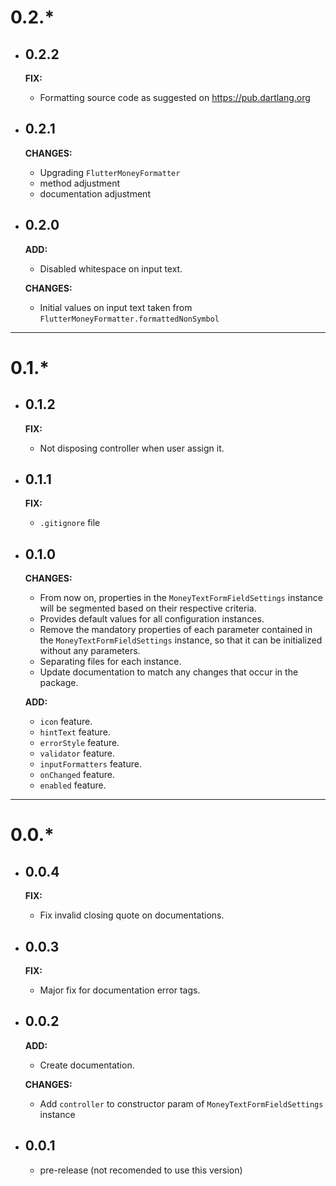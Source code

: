 # 0.2.*

- ## 0.2.2
    **FIX:**
    - Formatting source code as suggested on https://pub.dartlang.org

- ## 0.2.1
    **CHANGES:**
    - Upgrading `FlutterMoneyFormatter`
    - method adjustment
    - documentation adjustment

- ## 0.2.0
    **ADD:**
    - Disabled whitespace on input text.

    **CHANGES:**
    - Initial values on input text taken from `FlutterMoneyFormatter.formattedNonSymbol`

---

# 0.1.*

- ## 0.1.2
    **FIX:**
    - Not disposing controller when user assign it.


- ## 0.1.1
    **FIX:**
    - `.gitignore` file


- ## 0.1.0
    **CHANGES:**
    - From now on, properties in the `MoneyTextFormFieldSettings` instance will be segmented based on their respective criteria.
    - Provides default values for all configuration instances.
    - Remove the mandatory properties of each parameter contained in the `MoneyTextFormFieldSettings` instance, so that it can be initialized without any parameters.
    - Separating files for each instance.
    - Update documentation to match any changes that occur in the package.

    **ADD:**
    - `icon` feature.
    - `hintText` feature.
    - `errorStyle` feature.
    - `validator` feature.
    - `inputFormatters` feature.
    - `onChanged` feature.
    - `enabled` feature.

---

# 0.0.*

- ## 0.0.4
    **FIX:**
    - Fix invalid closing quote on documentations.

- ## 0.0.3
    **FIX:**
    - Major fix for documentation error tags.

- ## 0.0.2

    **ADD:**
    - Create documentation.

    **CHANGES:**
    - Add `controller` to constructor param of `MoneyTextFormFieldSettings` instance

- ## 0.0.1

    - pre-release (not recomended to use this version)
